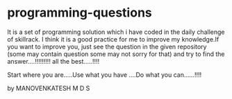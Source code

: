 # programming-questions
  It is a set of programming solution which i have coded in the daily challenge of skillrack. I think it is a good practice for me
  to improve my knowledge.If you want to improve you, just see the question in the given repository (some may contain question 
  some may not sorry for that) and try to find the answer....!!!!!!!!! all the best.....!!!!
  
  Start where you are.....Use what you have ....Do what you can......!!!!
  
  by
  MANOVENKATESH M D S
